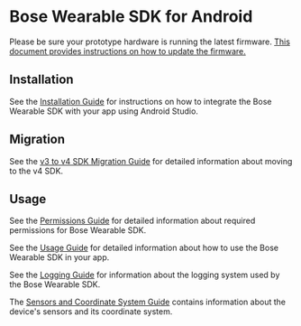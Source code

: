 # Bose Wearable SDK for Android

Please be sure your prototype hardware is running the latest firmware. [This document provides instructions on how to update the firmware.](https://developer.bose.com/guides/bose-ar/updating-bose-ar-device-firmware)

## Installation

See the [Installation Guide](docs/Installation.md) for instructions on how to integrate the Bose Wearable SDK with your app using Android Studio.

## Migration

See the [v3 to v4 SDK Migration Guide](docs/V4%20Migration%20Guide.md) for detailed information about moving to the v4 SDK.

## Usage

See the [Permissions Guide](docs/Permissions.md) for detailed information about required permissions for Bose Wearable SDK.

See the [Usage Guide](docs/Usage.md) for detailed information about how to use the Bose Wearable SDK in your app.

See the [Logging Guide](docs/Logging.md) for information about the logging system used by the Bose Wearable SDK.

The [Sensors and Coordinate System Guide](docs/Sensors%20and%20Coordinate%20System.md) contains information about the device's sensors and its coordinate system.

